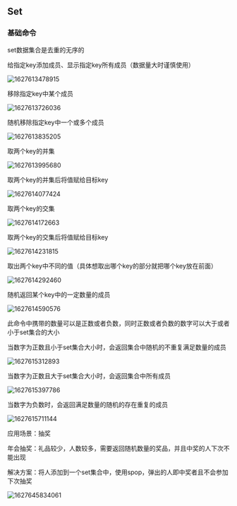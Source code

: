 ## Set

### 基础命令

set数据集合是去重的无序的

给指定key添加成员、显示指定key所有成员（数据量大时谨慎使用）

![1627613478915](E:\GithubNote\数据库\images/1627613478915.png)

移除指定key中某个成员

![1627613726036](E:\GithubNote\数据库\images/1627613726036.png)

随机移除指定key中一个或多个成员

![1627613835205](E:\GithubNote\数据库\images/1627613835205.png)

取两个key的并集

![1627613995680](E:\GithubNote\数据库\images/1627613995680.png)

取两个key的并集后将值赋给目标key

![1627614077424](E:\GithubNote\数据库\images/1627614077424.png)

取两个key的交集

![1627614172663](E:\GithubNote\数据库\images/1627614172663.png)

取两个key的交集后将值赋给目标key

![1627614231815](E:\GithubNote\数据库\images/1627614231815.png)

取出两个key中不同的值（具体想取出哪个key的部分就把哪个key放在前面）

![1627614292460](E:\GithubNote\数据库\images/1627614292460.png)

随机返回某个key中的一定数量的成员

![1627614590576](E:\GithubNote\数据库\images/1627614590576.png)

此命令中携带的数量可以是正数或者负数，同时正数或者负数的数字可以大于或者小于set集合的大小

当数字为正数且小于set集合大小时，会返回集合中随机的不重复满足数量的成员

![1627615312893](E:\GithubNote\数据库\images/1627615312893.png)

当数字为正数且大于set集合大小时，会返回集合中所有成员

![1627615397786](E:\GithubNote\数据库\images/1627615397786.png)

当数字为负数时，会返回满足数量的随机的存在重复的成员

![1627615711144](E:\GithubNote\数据库\images/1627615711144.png)

应用场景：抽奖

年会抽奖：礼品较少，人数较多，需要返回随机数量的奖品，并且中奖的人下次不能出现

解决方案：将人添加到一个set集合中，使用spop，弹出的人即中奖者且不会参加下次抽奖

![1627645834061](E:\GithubNote\数据库\images/1627645834061.png)

